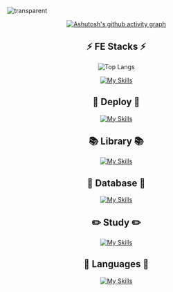 ![transparent](https://capsule-render.vercel.app/api?type=transparent&fontColor=97c6f7&text=Hello,%20I%20am%20CDD&height=150&fontSize=80&desc=Frontend%20Developer&descAlignY=&descAlign=60)

<div align="center">

[![Ashutosh's github activity graph](https://github-readme-activity-graph.vercel.app/graph?username=devcdd&theme=react)](https://github.com/ashutosh00710/github-readme-activity-graph)

## **⚡️ FE Stacks ⚡️**

![Top Langs](https://github-readme-stats.vercel.app/api/top-langs/?username=devcdd&hide_progress=true)

[![My Skills](https://skillicons.dev/icons?i=next,react,ts,express,nodejs,js,html,css)](https://skillicons.dev)


## **🌟 Deploy 🌟**

[![My Skills](https://skillicons.dev/icons?i=docker,nginx,aws)](https://skillicons.dev)

## **📚 Library 📚**

[![My Skills](https://skillicons.dev/icons?i=tailwind,redux)](https://skillicons.dev)

## **🫧 Database 🫧**

[![My Skills](https://skillicons.dev/icons?i=supabase,mongo)](https://skillicons.dev)

## **✏️ Study ✏️**

[![My Skills](https://skillicons.dev/icons?i=django)](https://skillicons.dev)

## **🌟 Languages 🌟**

[![My Skills](https://skillicons.dev/icons?i=c,cpp,cs,python)](https://skillicons.dev)
</div>
